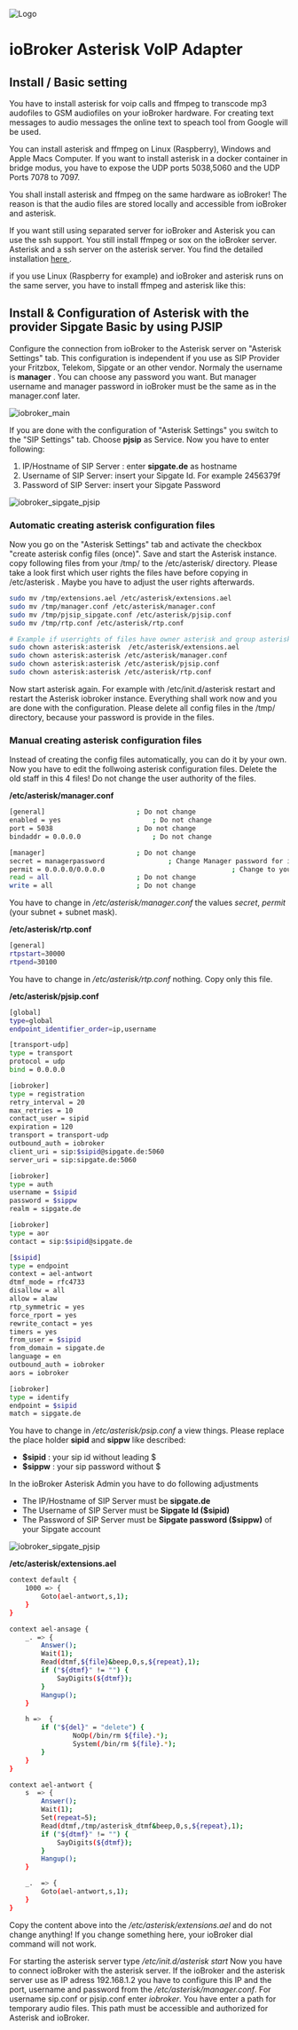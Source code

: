 ![Logo](../admin/asterisk.png)

# ioBroker Asterisk VoIP Adapter

## Install / Basic setting

You have to install asterisk for voip calls and ffmpeg to transcode mp3 audofiles to GSM audiofiles on your ioBroker hardware. For creating text messages to audio messages the online text to speach tool from Google will be used.

You can install asterisk and ffmpeg on Linux (Raspberry), Windows and Apple Macs Computer. If you want to install asterisk in a docker container in bridge modus, you have to expose the UDP ports 5038,5060 and the UDP Ports 7078 to 7097.

You shall install asterisk and ffmpeg on the same hardware as ioBroker! The reason is that the audio files are stored locally and accessible from ioBroker and asterisk.

If you want still using separated server for ioBroker and Asterisk you can use the ssh support. You still install ffmpeg or sox on the ioBroker server. Asterisk and a ssh server on the asterisk server. You find the detailed installation [here ](SSH.md).

if you use Linux (Raspberry for example) and ioBroker and asterisk runs on the same server, you have to install ffmpeg and asterisk like this:

## Install & Configuration of Asterisk with the provider Sipgate Basic by using PJSIP

Configure the connection from ioBroker to the Asterisk server on "Asterisk Settings" tab.
This configuration is independent if you use as SIP Provider your Fritzbox, Telekom, Sipgate or an other vendor. Normaly the username is **manager** . You can choose any password you want. But manager username and manager password in ioBroker must be the same as in the manager.conf later.

![iobroker_main](iobroker_main.png)

If you are done with the configuration of "Asterisk Settings" you switch to the "SIP Settings" tab. Choose **pjsip** as Service. Now you have to enter following:

1. IP/Hostname of SIP Server : enter **sipgate.de** as hostname
2. Username of SIP Server: insert your Sipgate Id. For example 2456379f
3. Password of SIP Server: insert your Sipgate Password

![iobroker_sipgate_pjsip](iobroker_sipgate_pjsip.png)

### Automatic creating asterisk configuration files

Now you go on the "Asterisk Settings" tab and activate the checkbox "create asterisk config files (once)". Save and start the Asterisk instance.
copy following files from your /tmp/ to the /etc/asterisk/ directory. Please take a look first which user rights the files have before copying in /etc/asterisk . Maybe you have to adjust the user rights afterwards.

```sh
sudo mv /tmp/extensions.ael /etc/asterisk/extensions.ael
sudo mv /tmp/manager.conf /etc/asterisk/manager.conf
sudo mv /tmp/pjsip_sipgate.conf /etc/asterisk/pjsip.conf
sudo mv /tmp/rtp.conf /etc/asterisk/rtp.conf

# Example if userrights of files have owner asterisk and group asterisk
sudo chown asterisk:asterisk  /etc/asterisk/extensions.ael
sudo chown asterisk:asterisk /etc/asterisk/manager.conf
sudo chown asterisk:asterisk /etc/asterisk/pjsip.conf
sudo chown asterisk:asterisk /etc/asterisk/rtp.conf
```

Now start asterisk again. For example with /etc/init.d/asterisk restart and restart the Asterisk iobroker instance.
Everything shall work now and you are done with the configuration.
Please delete all config files in the /tmp/ directory, because your password is provide in the files.

### Manual creating asterisk configuration files

Instead of creating the config files automatically, you can do it by your own.
Now you have to edit the follwoing asterisk configuration files. Delete the old staff in this 4 files! Do not change the user authority of the files.

**/etc/asterisk/manager.conf**

```sh
[general]						; Do not change
enabled = yes						; Do not change
port = 5038						; Do not change
bindaddr = 0.0.0.0					; Do not change

[manager]						; Do not change
secret = managerpassword				; Change Manager password for ioBroker asterisk adapter
permit = 0.0.0.0/0.0.0.0                                ; Change to your subnet and netmask if you like
read = all						; Do not change
write = all						; Do not change
```

You have to change in _/etc/asterisk/manager.conf_ the values _secret_, _permit_ (your subnet + subnet mask).

**/etc/asterisk/rtp.conf**

```sh
[general]
rtpstart=30000
rtpend=30100
```

You have to change in _/etc/asterisk/rtp.conf_ nothing. Copy only this file.

**/etc/asterisk/pjsip.conf**

```sh
[global]
type=global
endpoint_identifier_order=ip,username

[transport-udp]
type = transport
protocol = udp
bind = 0.0.0.0

[iobroker]
type = registration
retry_interval = 20
max_retries = 10
contact_user = sipid
expiration = 120
transport = transport-udp
outbound_auth = iobroker
client_uri = sip:$sipid@sipgate.de:5060
server_uri = sip:sipgate.de:5060

[iobroker]
type = auth
username = $sipid
password = $sippw
realm = sipgate.de

[iobroker]
type = aor
contact = sip:$sipid@sipgate.de

[$sipid]
type = endpoint
context = ael-antwort
dtmf_mode = rfc4733
disallow = all
allow = alaw
rtp_symmetric = yes
force_rport = yes
rewrite_contact = yes
timers = yes
from_user = $sipid
from_domain = sipgate.de
language = en
outbound_auth = iobroker
aors = iobroker

[iobroker]
type = identify
endpoint = $sipid
match = sipgate.de


```

You have to change in _/etc/asterisk/psip.conf_ a view things. Please replace the place holder **sipid** and **sippw** like described:

- **$sipid** : your sip id without leading $
- **$sippw** : your sip password without $

In the ioBroker Asterisk Admin you have to do following adjustments

- The IP/Hostname of SIP Server must be **sipgate.de**
- The Username of SIP Server must be **Sipgate Id ($sipid)**
- The Password of SIP Server must be **Sipgate password ($sippw)** of your Sipgate account

![iobroker_sipgate_pjsip](iobroker_sipgate_pjsip.png)

**/etc/asterisk/extensions.ael**

```sh
context default {
  	1000 => {
        Goto(ael-antwort,s,1);
  	}
}

context ael-ansage {
	_. => {
        Answer();
        Wait(1);
		Read(dtmf,${file}&beep,0,s,${repeat},1);
		if ("${dtmf}" != "") {
			SayDigits(${dtmf});
		}
		Hangup();
    }

	h =>  {
    	if ("${del}" = "delete") {
				NoOp(/bin/rm ${file}.*);
                System(/bin/rm ${file}.*);
		}
	}
}

context ael-antwort {
	s  => {
		Answer();
		Wait(1);
		Set(repeat=5);
		Read(dtmf,/tmp/asterisk_dtmf&beep,0,s,${repeat},1);
		if ("${dtmf}" != "") {
			SayDigits(${dtmf});
		}
    	Hangup();
	}

	_.  => {
        Goto(ael-antwort,s,1);
  	}
}
```

Copy the content above into the _/etc/asterisk/extensions.ael_ and do not change anything! If you change something here, your ioBroker dial command will not work.

For starting the asterisk server type _/etc/init.d/asterisk start_
Now you have to connect ioBroker with the asterisk server. If the ioBroker and the asterisk server use as IP adress 192.168.1.2 you have to configure this IP and the port, username and password from the _/etc/asterisk/manager.conf_. For username sip.conf or pjsip.conf enter _iobroker_. You have enter a path for temporary audio files. This path must be accessible and authorized for Asterisk and ioBroker.
